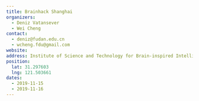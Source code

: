 ```yaml
---
title: Brainhack Shanghai
organizers:
  - Deniz Vatansever
  - Wei Cheng
contact:
  - deniz@fudan.edu.cn
  - wcheng.fdu@gmail.com
website:
address: Institute of Science and Technology for Brain-inspired Intelligence, 220 Handan Rd, Wu Jiao Chang, Yangpu, Shanghai, China
position:
  lat: 31.297603
  lng: 121.503661
dates:
  - 2019-11-15
  - 2019-11-16
---
```

